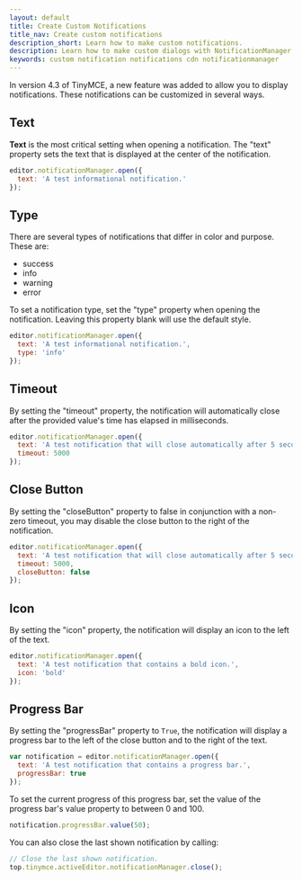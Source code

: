 ```yaml
---
layout: default
title: Create Custom Notifications
title_nav: Create custom notifications
description_short: Learn how to make custom notifications.
description: Learn how to make custom dialogs with NotificationManager.
keywords: custom notification notifications cdn notificationmanager
---
```


In version 4.3 of TinyMCE, a new feature was added to allow you to display notifications. These notifications can be customized in several ways.

## Text

**Text** is the most critical setting when opening a notification. The "text" property sets the text that is displayed at the center of the notification.

```js
editor.notificationManager.open({
  text: 'A test informational notification.'
});
```

## Type

There are several types of notifications that differ in color and purpose. These are:

* success
* info
* warning
* error

To set a notification type, set the "type" property when opening the notification. Leaving this property blank will use the default style.

```js
editor.notificationManager.open({
  text: 'A test informational notification.',
  type: 'info'
});
```

## Timeout

By setting the "timeout" property, the notification will automatically close after the provided value's time has elapsed in milliseconds.

```js
editor.notificationManager.open({
  text: 'A test notification that will close automatically after 5 seconds.',
  timeout: 5000
});
```

## Close Button

By setting the "closeButton" property to false in conjunction with a non-zero timeout, you may disable the close button to the right of the notification.

```js
editor.notificationManager.open({
  text: 'A test notification that will close automatically after 5 seconds and has the close button disabled.',
  timeout: 5000,
  closeButton: false
});
```

## Icon

By setting the "icon" property, the notification will display an icon to the left of the text.

```js
editor.notificationManager.open({
  text: 'A test notification that contains a bold icon.',
  icon: 'bold'
});
```

## Progress Bar

By setting the "progressBar" property to `True`, the notification will display a progress bar to the left of the close button and to the right of the text.

```js
var notification = editor.notificationManager.open({
  text: 'A test notification that contains a progress bar.',
  progressBar: true
});
```

To set the current progress of this progress bar, set the value of the progress bar's value property to between 0 and 100.

```js
notification.progressBar.value(50);
```

You can also close the last shown notification by calling:

```js
// Close the last shown notification.
top.tinymce.activeEditor.notificationManager.close();
```
